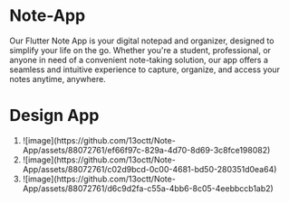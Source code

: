 # Note-App
Our Flutter Note App is your digital notepad and organizer, designed to simplify your life on the go. Whether you're a student, professional, or anyone in need of a convenient note-taking solution, our app offers a seamless and intuitive experience to capture, organize, and access your notes anytime, anywhere.

# Design App
<ol>
  <li>
    ![image](https://github.com/13octt/Note-App/assets/88072761/ef66f97c-829a-4d70-8d69-3c8fce198082)
  </li>
    <li>
    ![image](https://github.com/13octt/Note-App/assets/88072761/c02d9bcd-0c00-4681-bd50-280351d0ea64)
  </li>
    <li>
    ![image](https://github.com/13octt/Note-App/assets/88072761/d6c9d2fa-c55a-4bb6-8c05-4eebbccb1ab2)
  </li>
</ol>





